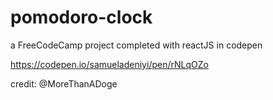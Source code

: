 # pomodoro-clock
a FreeCodeCamp project completed with reactJS in codepen

https://codepen.io/samueladeniyi/pen/rNLqOZo

credit: @MoreThanADoge
